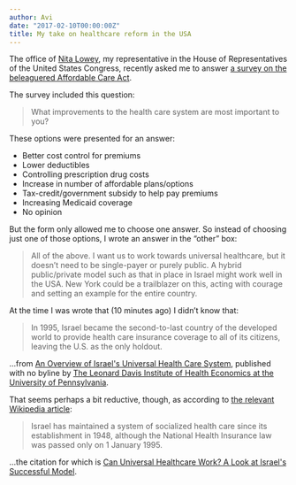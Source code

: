 ```yaml
---
author: Avi
date: "2017-02-10T00:00:00Z"
title: My take on healthcare reform in the USA
---
```



The office of [Nita Lowey](https://lowey.house.gov/), my representative in the House of
Representatives of the United States Congress, recently asked me to answer [a survey on the
beleaguered Affordable Care Act](https://lowey.house.gov/AffordableCareActSurvey).

The survey included this question:

> What improvements to the health care system are most important to you?

These options were presented for an answer:

* Better cost control for premiums  
* Lower deductibles  
* Controlling prescription drug costs  
* Increase in number of affordable plans/options
* Tax-credit/government subsidy to help pay premiums
* Increasing Medicaid coverage
* No opinion

But the form only allowed me to choose one answer. So instead of choosing just one of those options,
I wrote an answer in the “other” box:

> All of the above. I want us to work towards universal healthcare, but it doesn’t need to be
single-payer or purely public. A hybrid public/private model such as that in place in Israel might
work well in the USA. New York could be a trailblazer on this, acting with courage and setting an
example for the entire country.

At the time I was wrote that (10 minutes ago) I didn’t know that:

> In 1995, Israel became the second-to-last country of the developed world to provide health care
insurance coverage to all of its citizens, leaving the U.S. as the only holdout.

…from [An Overview of Israel's Universal Health Care
System](http://ldi.upenn.edu/news/overview-israels-universal-health-care-system), published with no
byline by [The Leonard Davis Institute of Health Economics at the University of
Pennsylvania](http://ldi.upenn.edu).

That seems perhaps a bit reductive, though, as according to [the relevant Wikipedia
article](https://en.wikipedia.org/wiki/Healthcare_in_Israel):

> Israel has maintained a system of socialized health care since its establishment in 1948, although
the National Health Insurance law was passed only on 1 January 1995.

…the citation for which is [Can Universal Healthcare Work? A Look at Israel's Successful
Model](https://physiciansnews.com/2009/10/01/can-universal-healthcare-work-a-look-at-israels-successful-model/).

